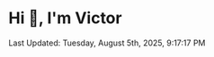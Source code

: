 <h1>Hi 👋, I'm Victor </h1>

<!--RECENT_ACTIVITY:start-->
<!--RECENT_ACTIVITY:end-->

<!--RECENT_ACTIVITY:last_update-->
Last Updated: Tuesday, August 5th, 2025, 9:17:17 PM
<!--RECENT_ACTIVITY:last_update_end-->
